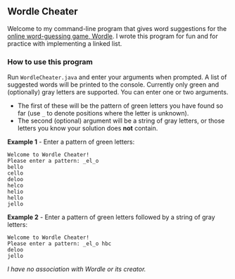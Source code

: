 ## Wordle Cheater
Welcome to my command-line program that gives word suggestions for the [online word-guessing game, Wordle](https://www.powerlanguage.co.uk/wordle/). I wrote this program for fun and for practice with implementing a linked list.

### How to use this program
Run ```WordleCheater.java``` and enter your arguments when prompted. A list of suggested words will be printed to the console. Currently only green and (optionally) gray letters are supported. You can enter one or two arguments.

* The first of these will be the pattern of green letters you have found so far (use ```_``` to denote positions where the letter is unknown).
* The second (optional) argument will be a string of gray letters, or those letters you know your solution does **not** contain.

**Example 1** - Enter a pattern of green letters:
```
Welcome to Wordle Cheater!
Please enter a pattern: _el_o
bello
cello
deloo
helco
helio
hello
jello
```

**Example 2** - Enter a pattern of green letters followed by a string of gray letters:
```
Welcome to Wordle Cheater!
Please enter a pattern: _el_o hbc
deloo
jello
```

*I have no association with Wordle or its creator.*
